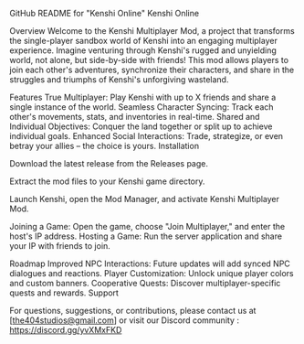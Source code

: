 GitHub README for "Kenshi Online"
Kenshi Online

Overview
Welcome to the Kenshi Multiplayer Mod, a project that transforms the single-player sandbox world of Kenshi into an engaging multiplayer experience. Imagine venturing through Kenshi's rugged and unyielding world, not alone, but side-by-side with friends! This mod allows players to join each other's adventures, synchronize their characters, and share in the struggles and triumphs of Kenshi's unforgiving wasteland.

Features
True Multiplayer: Play Kenshi with up to X friends and share a single instance of the world.
Seamless Character Syncing: Track each other's movements, stats, and inventories in real-time.
Shared and Individual Objectives: Conquer the land together or split up to achieve individual goals.
Enhanced Social Interactions: Trade, strategize, or even betray your allies – the choice is yours.
Installation

Download the latest release from the Releases page.

Extract the mod files to your Kenshi game directory.

Launch Kenshi, open the Mod Manager, and activate Kenshi Multiplayer Mod.

Joining a Game: Open the game, choose "Join Multiplayer," and enter the host's IP address.
Hosting a Game: Run the server application and share your IP with friends to join.

Roadmap
Improved NPC Interactions: Future updates will add synced NPC dialogues and reactions.
Player Customization: Unlock unique player colors and custom banners.
Cooperative Quests: Discover multiplayer-specific quests and rewards.
Support


For questions, suggestions, or contributions, please contact us at [the404studios@gmail.com] or visit our Discord community : https://discord.gg/yvXMxFKD
